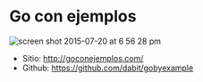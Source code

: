 # Go con ejemplos

![screen shot 2015-07-20 at 6 56 28 pm](https://cloud.githubusercontent.com/assets/385670/8790226/14efbdbc-2f11-11e5-973c-e18080f7ac92.png)

* Sitio: http://goconejemplos.com/
* Github: https://github.com/dabit/gobyexample
